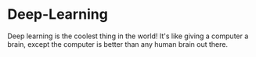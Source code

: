 # Deep-Learning
Deep learning is the coolest thing in the world! It's like giving a computer a brain, except the computer is better than any human brain out there.
